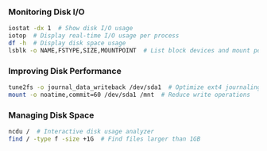 ### Monitoring Disk I/O
```bash
iostat -dx 1  # Show disk I/O usage
iotop  # Display real-time I/O usage per process
df -h  # Display disk space usage
lsblk -o NAME,FSTYPE,SIZE,MOUNTPOINT  # List block devices and mount points
```

### Improving Disk Performance
```bash
tune2fs -o journal_data_writeback /dev/sda1  # Optimize ext4 journaling
mount -o noatime,commit=60 /dev/sda1 /mnt  # Reduce write operations
```

### Managing Disk Space
```bash
ncdu /  # Interactive disk usage analyzer
find / -type f -size +1G  # Find files larger than 1GB
```
